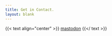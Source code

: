 ```yaml
---
title: Get in Contact.
layout: blank
---
```


{{< text align="center" >}}
[mastodon](https://fosstodon.org/@soerensc)
{{</ text >}}